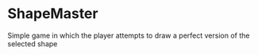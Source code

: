# ShapeMaster
Simple game in which the player attempts to draw a perfect version of the selected shape
